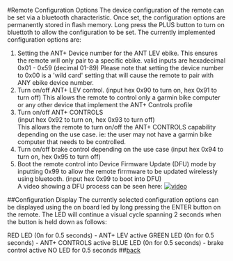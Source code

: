 #Remote Configuration Options
The device configuration of the remote can be set via a bluetooth characteristic.
Once set, the configuration options are permanently stored in flash memory.
Long press the PLUS button to turn on bluettoth to allow the configuration to be set.
The currently implemented configuration options are:
1. Setting the ANT+ Device number for the ANT LEV ebike. This ensures the remote will only pair to a specific ebike. valid inputs are hexadecimal 0x01 - 0x59 (decimal 01-89)
Please note that setting the device number to 0x00 is a 'wild card' setting that will cause the remote to pair with ANY ebike device number.
2. Turn on/off ANT+ LEV control. 
 (input hex 0x90 to turn on, hex 0x91 to turn off) 
This allows the remote to control only a garmin bike computer or any other device that implement the ANT+ Controls profile
4. Turn on/off ANT+ CONTROLS  
 (input hex 0x92 to turn on, hex 0x93 to turn off)  
 This allows the remote to turn on/off the ANT+ CONTROLS capability depending on the use case. ie: the user may not have a garmin bike computer that needs to be controlled.
5. Turn on/off brake control depending on the use case
 (input hex 0x94 to turn on, hex 0x95 to turn off)  
7. Boot the remote control into Device Firmware Update (DFU) mode by inputting 0x99 to allow the remote firrmware to be updated wirelessly using bluetooth.
(input hex 0x99 to boot into DFU)  
A video showing a DFU process can be seen here:
[![video](https://img.youtube.com/vi/va3LJoiosoc/hqdefault.jpg)](https://youtu.be/va3LJoiosoc) 
   
##Configuration Display
The currently selected configuration options can be displayed using the on board led by long pressing the ENTER button on the remote.
The LED will continue a visual cycle spanning 2 seconds when the button is held down as follows:

RED LED (0n for 0.5 seconds) - ANT+ LEV active
GREEN LED (0n for 0.5 seconds) - ANT+ CONTROLS active
BLUE LED (0n for 0.5 seconds) - brake control active
NO LED for 0.5 seconds
##[back](../README.md)
